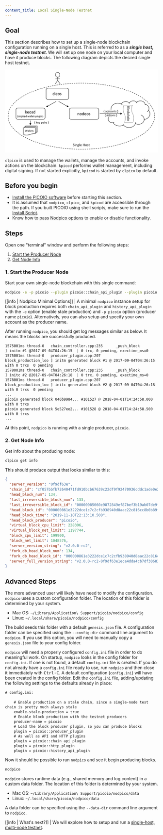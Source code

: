 ```yaml
---
content_title: Local Single-Node Testnet
---
```


## Goal

This section describes how to set up a single-node blockchain configuration running on a single host.  This is referred to as a _**single host, single-node testnet**_.  We will set up one node on your local computer and have it produce blocks.  The following diagram depicts the desired single host testnet.

![Single host single node testnet](single-host-single-node-testnet.png)

`clpico` is used to manage the wallets, manage the accounts, and invoke actions on the blockchain.  `kpicod` performs wallet management, including digital signing.  If not started explicitly, `kpicod` is started by `clpico` by default.

## Before you begin

* [Install the PICOIO software](../../../00_install/index.md) before starting this section.
* It is assumed that `nodpico`, `clpico`, and `kpicod` are accessible through the path. If you built PICOIO using shell scripts, make sure to run the [Install Script](../../../00_install/01_build-from-source/01_shell-scripts/03_install-picoio-binaries.md).
* Know how to pass [Nodpico options](../../02_usage/00_nodpico-options.md) to enable or disable functionality.

## Steps

Open one "terminal" window and perform the following steps:

1. [Start the Producer Node](#1-start-the-producer-node)
2. [Get Node Info](#2-get-node-info)

### 1. Start the Producer Node

Start your own single-node blockchain with this single command:

```sh
nodpico -e -p picoio --plugin picoio::chain_api_plugin --plugin picoio::history_api_plugin
```

[[info | Nodpico Minimal Options]]
| A minimal `nodpico` instance setup for block production requires both `chain_api_plugin` and `history_api_plugin` with the `-e` option (enable stale production) and `-p picoio` option (producer name `picoio`). Alternatively, you can also setup and specify your own account as the producer name.

After running `nodpico`, you should get log messages similar as below. It means the blocks are successfully produced.

```console
1575001ms thread-0   chain_controller.cpp:235      _push_block          ] initm #1 @2017-09-04T04:26:15  | 0 trx, 0 pending, exectime_ms=0
1575001ms thread-0   producer_plugin.cpp:207       block_production_loo ] initm generated block #1 @ 2017-09-04T04:26:15 with 0 trxs  0 pending
1578001ms thread-0   chain_controller.cpp:235      _push_block          ] initc #2 @2017-09-04T04:26:18  | 0 trx, 0 pending, exectime_ms=0
1578001ms thread-0   producer_plugin.cpp:207       block_production_loo ] initc generated block #2 @ 2017-09-04T04:26:18 with 0 trxs  0 pending
...
picoio generated block 046b9984... #101527 @ 2018-04-01T14:24:58.000 with 0 trxs
picoio generated block 5e527ee2... #101528 @ 2018-04-01T14:24:58.500 with 0 trxs
...
```
At this point, `nodpico` is running with a single producer, `picoio`.

### 2. Get Node Info

Get info about the producing node:

```sh
clpico get info
```

This should produce output that looks similar to this:

```json
{
  "server_version": "0f9df63e",
  "chain_id": "cf057bbfb72640471fd910bcb67639c22df9f92470936cddc1ade0e2f2e7dc4f",
  "head_block_num": 134,
  "last_irreversible_block_num": 133,
  "last_irreversible_block_id": "00000085060e9872849ef87bef3b19ab07de9faaed71154510c7f0aeeaddae2c",
  "head_block_id": "000000861e3222dce1c7c2cfb938940d8aac22c816cc8b0b89f6bf65a8ad5bdc",
  "head_block_time": "2019-11-18T22:13:10.500",
  "head_block_producer": "picoio",
  "virtual_block_cpu_limit": 228396,
  "virtual_block_net_limit": 1197744,
  "block_cpu_limit": 199900,
  "block_net_limit": 1048576,
  "server_version_string": "v2.0.0-rc2",
  "fork_db_head_block_num": 134,
  "fork_db_head_block_id": "000000861e3222dce1c7c2cfb938940d8aac22c816cc8b0b89f6bf65a8ad5bdc",
  "server_full_version_string": "v2.0.0-rc2-0f9df63e1eca4dda4cb7df30683f4a1220599444"
}
```

## Advanced Steps

The more advanced user will likely have need to modify the configuration.  `nodpico` uses a custom configuration folder.  The location of this folder is determined by your system.

* Mac OS: `~/Library/Application\ Support/picoio/nodpico/config`
* Linux: `~/.local/share/picoio/nodpico/config`

The build seeds this folder with a default `genesis.json` file.  A configuration folder can be specified using the `--config-dir` command line argument to `nodpico`.  If you use this option, you will need to manually copy a `genesis.json` file to your config folder.
 
`nodpico` will need a properly configured `config.ini` file in order to do meaningful work.  On startup, `nodpico` looks in the config folder for `config.ini`.  If one is not found, a default `config.ini` file is created.  If you do not already have a `config.ini` file ready to use, run `nodpico` and then close it immediately with <kbd>Ctrl-C</kbd>.  A default configuration (`config.ini`) will have been created in the config folder.  Edit the `config.ini` file, adding/updating the following settings to the defaults already in place:

```console
# config.ini:

    # Enable production on a stale chain, since a single-node test chain is pretty much always stale
    enable-stale-production = true
    # Enable block production with the testnet producers
    producer-name = picoio
    # Load the block producer plugin, so you can produce blocks
    plugin = picoio::producer_plugin
    # As well as API and HTTP plugins
    plugin = picoio::chain_api_plugin
    plugin = picoio::http_plugin
    plugin = picoio::history_api_plugin
```

Now it should be possible to run `nodpico` and see it begin producing blocks.

```sh
nodpico
```

`nodpico` stores runtime data (e.g., shared memory and log content) in a custom data folder.  The location of this folder is determined by your system.

* Mac OS: `~/Library/Application\ Support/picoio/nodpico/data`
* Linux: `~/.local/share/picoio/nodpico/data`
 
A data folder can be specified using the `--data-dir` command line argument to `nodpico`.

[[info | What's next?]]
| We will explore how to setup and run a [single-host, multi-node testnet](01_local-multi-node-testnet.md).
